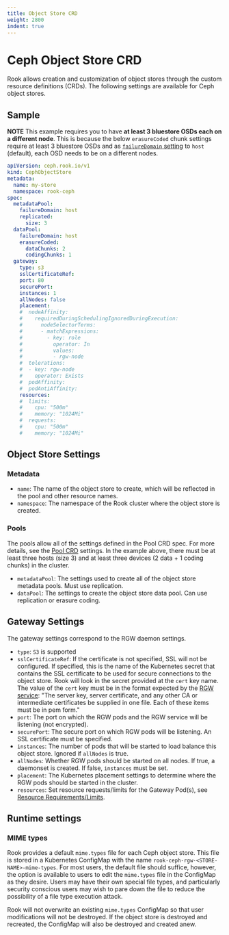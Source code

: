 ```yaml
---
title: Object Store CRD
weight: 2800
indent: true
---
```


# Ceph Object Store CRD

Rook allows creation and customization of object stores through the custom resource definitions (CRDs). The following settings are available
for Ceph object stores.

## Sample

**NOTE** This example requires you to have **at least 3 bluestore OSDs each on a different node**.
This is because the below `erasureCoded` chunk settings require at least 3 bluestore OSDs and as [`failureDomain` setting](ceph-pool-crd.md#spec) to `host` (default), each OSD needs to be on a different nodes.

```yaml
apiVersion: ceph.rook.io/v1
kind: CephObjectStore
metadata:
  name: my-store
  namespace: rook-ceph
spec:
  metadataPool:
    failureDomain: host
    replicated:
      size: 3
  dataPool:
    failureDomain: host
    erasureCoded:
      dataChunks: 2
      codingChunks: 1
  gateway:
    type: s3
    sslCertificateRef:
    port: 80
    securePort:
    instances: 1
    allNodes: false
    placement:
    #  nodeAffinity:
    #    requiredDuringSchedulingIgnoredDuringExecution:
    #      nodeSelectorTerms:
    #      - matchExpressions:
    #        - key: role
    #          operator: In
    #          values:
    #          - rgw-node
    #  tolerations:
    #  - key: rgw-node
    #    operator: Exists
    #  podAffinity:
    #  podAntiAffinity:
    resources:
    #  limits:
    #    cpu: "500m"
    #    memory: "1024Mi"
    #  requests:
    #    cpu: "500m"
    #    memory: "1024Mi"
```

## Object Store Settings

### Metadata

- `name`: The name of the object store to create, which will be reflected in the pool and other resource names.
- `namespace`: The namespace of the Rook cluster where the object store is created.

### Pools

The pools allow all of the settings defined in the Pool CRD spec. For more details, see the [Pool CRD](ceph-pool-crd.md) settings. In the example above, there must be at least three hosts (size 3) and at least three devices (2 data + 1 coding chunks) in the cluster.

- `metadataPool`: The settings used to create all of the object store metadata pools. Must use replication.
- `dataPool`: The settings to create the object store data pool. Can use replication or erasure coding.

## Gateway Settings

The gateway settings correspond to the RGW daemon settings.

- `type`: `S3` is supported
- `sslCertificateRef`: If the certificate is not specified, SSL will not be configured. If specified, this is the name of the Kubernetes secret that contains the SSL certificate to be used for secure connections to the object store. Rook will look in the secret provided at the `cert` key name. The value of the `cert` key must be in the format expected by the [RGW service](http://docs.ceph.com/docs/master/install/install-ceph-gateway/#using-ssl-with-civetweb): "The server key, server certificate, and any other CA or intermediate certificates be supplied in one file. Each of these items must be in pem form."
- `port`: The port on which the RGW pods and the RGW service will be listening (not encrypted).
- `securePort`: The secure port on which RGW pods will be listening. An SSL certificate must be specified.
- `instances`: The number of pods that will be started to load balance this object store. Ignored if `allNodes` is true.
- `allNodes`: Whether RGW pods should be started on all nodes. If true, a daemonset is created. If false, `instances` must be set.
- `placement`: The Kubernetes placement settings to determine where the RGW pods should be started in the cluster.
- `resources`: Set resource requests/limits for the Gateway Pod(s), see [Resource Requirements/Limits](ceph-cluster-crd.md#resource-requirementslimits).

## Runtime settings

### MIME types

Rook provides a default `mime.types` file for each Ceph object store. This file is stored in a
Kubernetes ConfigMap with the name `rook-ceph-rgw-<STORE-NAME>-mime-types`. For most users, the
default file should suffice, however, the option is available to users to edit the `mime.types`
file in the ConfigMap as they desire. Users may have their own special file types, and particularly
security conscious users may wish to pare down the file to reduce the possibility of a file type
execution attack.

Rook will not overwrite an existing `mime.types` ConfigMap so that user modifications will not be
destroyed. If the object store is destroyed and recreated, the ConfigMap will also be destroyed and
created anew.
